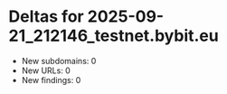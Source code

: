 # Deltas for 2025-09-21_212146_testnet.bybit.eu
- New subdomains: 0
- New URLs: 0
- New findings: 0
